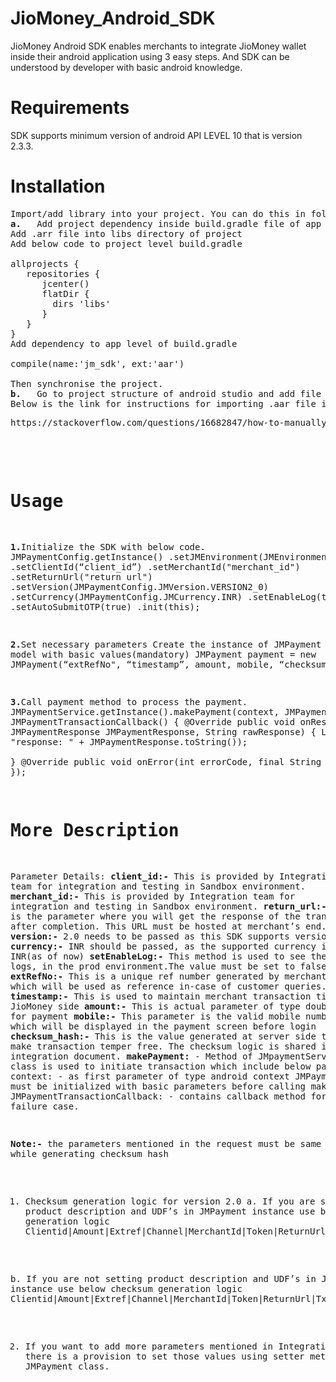 # JioMoney_Android_SDK
JioMoney Android SDK enables merchants to integrate JioMoney wallet inside their android application using 3 easy steps. And SDK can be  understood by developer with basic android knowledge. 
# Requirements 
SDK supports minimum version of android API LEVEL 10 that is version 2.3.3.
# Installation
<pre>Import/add library into your project. You can do this in following two ways.
<b>a.</b>	Add project dependency inside build.gradle file of app 
Add .arr file into libs directory of project
Add below code to project level build.gradle

allprojects {
   repositories {
      jcenter()
      flatDir {
        dirs 'libs'
      }
   }
}
Add dependency to app level of build.gradle

compile(name:'jm_sdk', ext:'aar')

Then synchronise the project.
<b>b.</b>	Go to project structure of android studio and add file dependency in dependencies tab.
Below is the link for instructions for importing .aar file into Android Studio
<pre>https://stackoverflow.com/questions/16682847/how-to-manually-include-external-aar-package-using-new-gradle-android-build-syst
</pre></br>
# Usage
<b>1.</b>Initialize the SDK with below code.
JMPaymentConfig.getInstance()
                .setJMEnvironment(JMEnvironment.PRE_PROD)
                .setClientId(“client_id”)
                .setMerchantId("merchant_id")
                .setReturnUrl("return url")
                .setVersion(JMPaymentConfig.JMVersion.VERSION2_0)
                .setCurrency(JMPaymentConfig.JMCurrency.INR)
                .setEnableLog(true)
                .setAutoSubmitOTP(true)
                .init(this);
		
<b>2.</b>Set necessary parameters Create the instance of JMPayment model with basic values(mandatory)
JMPayment payment = new JMPayment(“extRefNo",
        “timestamp”,
        amount,
        mobile,
        “checksumHash”);
	
<b>3.</b>Call payment method to process the payment.
JMPaymentService.getInstance().makePayment(context, JMPayment, new JMPaymentTransactionCallback() {
    @Override
    public void onResponse(final JMPaymentResponse JMPaymentResponse, String rawResponse) {
        Log.d(TAG, "response: " + JMPaymentResponse.toString());      
    }
    @Override
    public void onError(int errorCode, final String error) {
    }
});
# More Description
Parameter Details:
<b>client_id:-</b> This is provided by Integration team for integration and testing in Sandbox environment.
<b>merchant_id:-</b> This is provided by Integration team for integration and testing in Sandbox environment.
<b>return_url:-</b> This is the parameter where you will get the response of the transaction after completion. This URL must be hosted at merchant’s end.
<b>version:-</b> 2.0 needs to be passed as this SDK supports version 2.0 
<b>currency:-</b> INR should be passed, as the supported currency is INR(as of now)
<b>setEnableLog:-</b> This method is used to see the logs, in the prod environment.The value must be set to false.
<b>extRefNo:-</b> This is a unique ref number generated by merchant which will be used as reference in-case of customer queries.
<b>timestamp:-</b> This is used to maintain merchant transaction time at JioMoney side
<b>amount:-</b> This is actual parameter of type double for payment
<b>mobile:-</b> This parameter is the valid mobile number which will be displayed in the payment screen before login
<b>checksum_hash:-</b> This is the value generated at server side to make transaction temper free.
The checksum logic is shared inside integration document.
<b>makePayment:</b> - Method of JMpaymentService class is used to initiate transaction which include below parameters
       context: - as first parameter of type android context
       JMPayment: - This must be initialized with basic parameters before calling make payment
       JMPaymentTransactionCallback: - contains callback method for success and failure case.

<b>Note:-</b> the parameters mentioned in the request must be same while generating checksum hash
1.	Checksum generation logic for version 2.0
a.	If you are setting product description and UDF’s in JMPayment instance use below checksum generation logic
Clientid|Amount|Extref|Channel|MerchantId|Token|ReturnUrl|TxnTimeStamp|TxnType|subscriber.mobilenumber|productdescription|UDF1|UDF2|UDF3|UDF4|UDF5

b.	If you are not setting product description and UDF’s in JMPayment instance use below checksum generation logic
Clientid|Amount|Extref|Channel|MerchantId|Token|ReturnUrl|TxnTimeStamp|TxnType|subscriber.mobilenumber

2.	If you want to add more parameters mentioned in Integration doc, there is a provision to set those values using setter method of JMPayment class.
